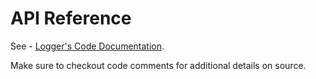 # API Reference

See - [Logger's Code Documentation](zig-docs/index.html).

Make sure to checkout code comments for additional details on source.
